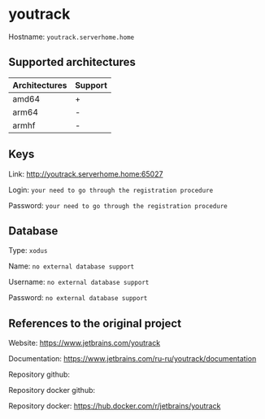 # youtrack
Hostname: `youtrack.serverhome.home`

## Supported architectures
| Architectures | Support |
| :------------ | :------ |
| amd64         | +       |
| arm64         | -       |
| armhf         | -       |

## Keys
Link: http://youtrack.serverhome.home:65027

Login: `your need to go through the registration procedure`

Password: `your need to go through the registration procedure`

## Database
Type: `xodus`

Name: `no external database support`

Username: `no external database support`

Password: `no external database support`

## References to the original project
Website: https://www.jetbrains.com/youtrack

Documentation: https://www.jetbrains.com/ru-ru/youtrack/documentation

Repository github:

Repository docker github:

Repository docker: https://hub.docker.com/r/jetbrains/youtrack